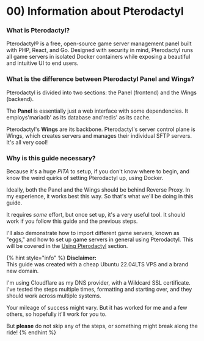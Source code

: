 # 00) Information about Pterodactyl

### What is Pterodactyl?

Pterodactyl® is a free, open-source game server management panel built with PHP, React, and Go. Designed with security in mind, Pterodactyl runs all game servers in isolated Docker containers while exposing a beautiful and intuitive UI to end users.

### What is the difference between Pterodactyl Panel and Wings?

Pterodactyl is divided into two sections: the Panel (frontend) and the Wings (backend).

The **Panel** is essentially just a web interface with some dependencies. It employs'mariadb' as its database and'redis' as its cache.

Pterodactyl's **Wings** are its backbone. Pterodactyl's server control plane is Wings, which creates servers and manages their individual SFTP servers. It's all very cool!

### Why is this guide necessary?

Because it's a huge _PITA_ to setup, if you don't know where to begin, and know the weird quirks of setting Pterodactyl up, using Docker.

Ideally, both the Panel and the Wings should be behind Reverse Proxy. In my experience, it works best this way. So that's what we'll be doing in this guide.

It requires _some_ effort, but once set up, it's a very useful tool. It should work if you follow this guide and the previous steps.

I'll also demonstrate how to import different game servers, known as "eggs," and how to set up game servers in general using Pterodactyl. This will be covered in the [Using Pterodactyl](https://github.com/engels74/cosmos-test11/blob/main/pterodactyl-setup/broken-reference/README.md) section.

{% hint style="info" %}
**Disclaimer:**\
This guide was created with a cheap Ubuntu 22.04LTS VPS and a brand new domain.&#x20;

I'm using Cloudflare as my DNS provider, with a Wildcard SSL certificate. I've tested the steps multiple times, formatting and starting over, and they should work across multiple systems.

Your mileage of success might vary. But it has worked for me and a few others, so hopefully it'll work for you to.

But **please** do not skip any of the steps, or something might break along the ride!
{% endhint %}
